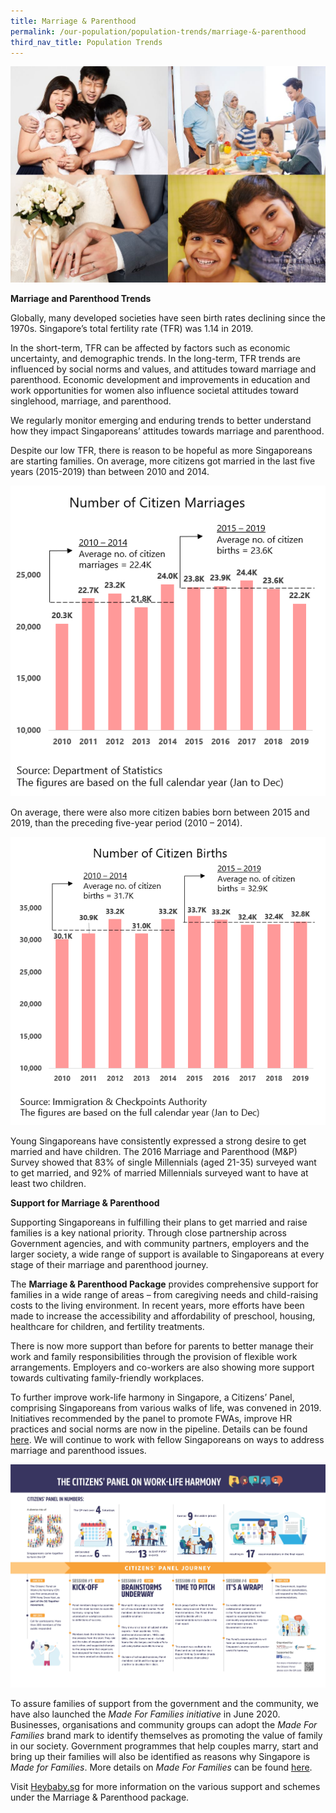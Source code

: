 ```yaml
---
title: Marriage & Parenthood
permalink: /our-population/population-trends/marriage-&-parenthood
third_nav_title: Population Trends
---
```


![Family collage](/images/stock-image-19.JPG)

**Marriage and Parenthood Trends**

Globally, many developed societies have seen birth rates declining since the 1970s. Singapore’s total fertility rate (TFR)  was 1.14 in 2019.

In the short-term, TFR can be affected by factors such as economic uncertainty, and demographic trends. In the long-term, TFR trends are influenced by social norms and values, and attitudes toward marriage and parenthood. Economic development and improvements in education and work opportunities for women also influence societal attitudes toward singlehood, marriage, and parenthood. 

We regularly monitor emerging and enduring trends to better understand how they impact Singaporeans’ attitudes towards marriage and parenthood.
 
Despite our low TFR, there is reason to be hopeful as more Singaporeans are starting families. On average, more citizens got married in the last five years (2015-2019) than between 2010 and 2014. 

![Citizen marriages chart](/images/Citizens-marriages-chart.png)

On average, there were also more citizen babies born between 2015 and 2019, than the preceding five-year period (2010 – 2014).

![Citizen births chart](/images/Citizens-births-chart.png)
  
Young Singaporeans have consistently expressed a strong desire to get married and have children. The 2016 Marriage and Parenthood (M&P) Survey showed that 83% of single Millennials (aged 21-35) surveyed want to get married, and 92% of married Millennials surveyed want to have at least two children.

**Support for Marriage & Parenthood**

Supporting Singaporeans in fulfilling their plans to get married and raise families is a key national priority. Through close partnership across Government agencies, and with community partners, employers and the larger society, a wide range of support is available to Singaporeans at every stage of their marriage and parenthood journey.  

The **Marriage & Parenthood Package** provides comprehensive support for families in a wide range of areas – from caregiving needs and child-raising costs to the living environment. In recent years, more efforts have been made to increase the accessibility and affordability of preschool, housing, healthcare for children, and fertility treatments. 

There is now more support than before for parents to better manage their work and family responsibilities through the provision of flexible work arrangements. Employers and co-workers are also showing more support towards cultivating family-friendly workplaces. 

To further improve work-life harmony in Singapore, a Citizens’ Panel, comprising Singaporeans from various walks of life, was convened in 2019. Initiatives recommended by the panel to promote FWAs, improve HR practices and social norms are now in the pipeline. Details can be found [here](https://www.ideas.gov.sg/public/CitizensPanel_WorkLifeHarmony). We will continue to work with fellow Singaporeans on ways to address marriage and parenthood issues.

![Citizens' Panel infographic](/images/CP-2019-infographic.jpg)

To assure families of support from the government and the community, we have also launched the *Made For Families initiative* in June 2020. Businesses, organisations and community groups can adopt the *Made For Families* brand mark to identify themselves as promoting the value of family in our society. Government programmes that help couples marry, start and bring up their families will also be identified as reasons why Singapore is *Made for Families*. More details on *Made For Families* can be found [here](https://www.heybaby.sg/PlayAPart/MadeForFamilies).

Visit [Heybaby.sg](https://www.heybaby.sg) for more information on the various support and schemes under the Marriage & Parenthood package.
